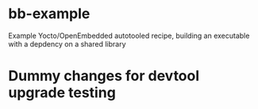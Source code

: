bb-example
==========

Example Yocto/OpenEmbedded autotooled recipe, building an executable with a depdency on a shared library

# Dummy changes for devtool upgrade testing
